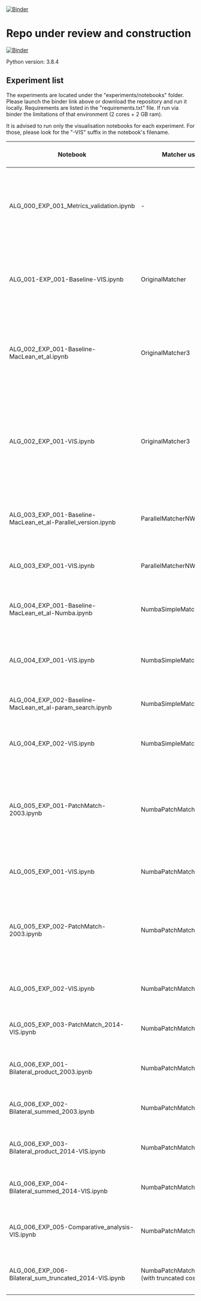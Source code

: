 [![Binder](https://mybinder.org/badge_logo.svg)](https://mybinder.org/v2/gh/regorigregory/FYP_PUBLIC.git/master)
#  Repo under review and construction 
[![Binder](https://mybinder.org/badge_logo.svg)](https://mybinder.org/v2/gh/regorigregory/FYP_PUBLIC.git/master)


Python version: 3.8.4

## Experiment list
 The experiments are located under the "experiments/notebooks" folder. Please launch the binder link above or download the repository and run it locally.
Requirements are listed in the "requirements.txt" file. If run via binder the limitations of that environment (2 cores + 2 GB ram).

 It is advised to run only the visualisation notebooks for each experiment. For those, please look for the "-VIS" suffix in the notebook's filename.

| Notebook | Matcher used | Dataset | Experiment discussion | Contents | Direct binder link |
| ----------- | -------- |  ----------- | --- |  ---------------------------- | --- |
| ALG_000_EXP_001_Metrics_validation.ipynb | - | Middlebury 2003 | Yes | Unit tests run, then local implementation of Middlebury metrics implementation is cross-checked with published results. | [![Binder](https://mybinder.org/badge_logo.svg)](https://mybinder.org/v2/gh/regorigregory/FYP_PUBLIC/master?filepath=%2Fexperiments%2Fnotebooks%2FALG_000_EXP_001_Metrics_validation.ipynb) |
| ALG_001-EXP_001-Baseline-VIS.ipynb | OriginalMatcher | Middlebury 2003 | Yes | 3 diffferent initialisation methods are tested, produced disparity maps are output at the end of the experiment. | [![Binder](https://mybinder.org/badge_logo.svg)](https://mybinder.org/v2/gh/regorigregory/FYP_PUBLIC/master?filepath=%2Fexperiments%2Fnotebooks%2FALG_001-EXP_001-Baseline-VIS.ipynb) |
| ALG_002_EXP_001-Baseline-MacLean_et_al.ipynb | OriginalMatcher3 | Middlebury 2003 | No | Implementing disparity constraints for runtime improvements proposed by MacLean, W. J., Sabihuddin, S. and Islam, J. (2010). | [![Binder](https://mybinder.org/badge_logo.svg)](https://mybinder.org/v2/gh/regorigregory/FYP_PUBLIC/master?filepath=%2Fexperiments%2Fnotebooks%2FALG_002_EXP_001-Baseline-MacLean_et_al.ipynb) |
| ALG_002_EXP_001-VIS.ipynb | OriginalMatcher3 | Middlebury 2003 | Yes | Runtime and error comparision with baseline, histograms, "hit n miss" errors, 3d visualisation of disparities with intensity values back projected as their surface. | [![Binder](https://mybinder.org/badge_logo.svg)](https://mybinder.org/v2/gh/regorigregory/FYP_PUBLIC/master?filepath=%2Fexperiments%2Fnotebooks%2FALG_002_EXP_001-VIS.ipynb) |
| ALG_003_EXP_001-Baseline-MacLean_et_al-Parallel_version.ipynb | ParallelMatcherNWMacLean | Middlebury 2003 | No | Scanline-wise parallelisation of the pipeline in python. Disparity outputs displayed. | [![Binder](https://mybinder.org/badge_logo.svg)](https://mybinder.org/v2/gh/regorigregory/FYP_PUBLIC/master?filepath=%2Fexperiments%2Fnotebooks%2FALG_003_EXP_001-Baseline-MacLean_et_al-Parallel_version.ipynb) |
| ALG_003_EXP_001-VIS.ipynb | ParallelMatcherNWMacLean | Middlebury 2003 | Yes | Runtime and error comparision with baseline,  output log file. | [![Binder](https://mybinder.org/badge_logo.svg)](https://mybinder.org/v2/gh/regorigregory/FYP_PUBLIC/master?filepath=%2Fexperiments%2Fnotebooks%2FALG_003_EXP_001-VIS.ipynb) |
| ALG_004_EXP_001-Baseline-MacLean_et_al-Numba.ipynb | NumbaSimpleMatcher | Middlebury 2003 | No | Converting the pipeline to Numba. Disparity outputs displayed. | [![Binder](https://mybinder.org/badge_logo.svg)](https://mybinder.org/v2/gh/regorigregory/FYP_PUBLIC/master?filepath=%2Fexperiments%2Fnotebooks%2FALG_004_EXP_001-Baseline-MacLean_et_al-Numba.ipynb) |
| ALG_004_EXP_001-VIS.ipynb | NumbaSimpleMatcher | Middlebury 2003 | Yes | Runtime and error comparision with baseline, parallel baseline, output log file. | [![Binder](https://mybinder.org/badge_logo.svg)](https://mybinder.org/v2/gh/regorigregory/FYP_PUBLIC/master?filepath=%2Fexperiments%2Fnotebooks%2FALG_004_EXP_001-VIS.ipynb) |
| ALG_004_EXP_002-Baseline-MacLean_et_al-param_search.ipynb | NumbaSimpleMatcher | Middlebury 2003 | No | Running the pipeline with a range of match values (1-60). | [![Binder](https://mybinder.org/badge_logo.svg)](https://mybinder.org/v2/gh/regorigregory/FYP_PUBLIC/master?filepath=%2Fexperiments%2Fnotebooks%2FALG_004_EXP_002-Baseline-MacLean_et_al-param_search.ipynb) |
| ALG_004_EXP_002-VIS.ipynb | NumbaSimpleMatcher | Middlebury 2003 | Yes | Interactive visual experiment analysis using plotly.Tabular output. | [![Binder](https://mybinder.org/badge_logo.svg)](https://mybinder.org/v2/gh/regorigregory/FYP_PUBLIC/master?filepath=%2Fexperiments%2Fnotebooks%2FALG_004_EXP_002-VIS.ipynb) |
| ALG_005_EXP_001-PatchMatch-2003.ipynb | NumbaPatchMatcher | Middlebury 2003 | No | Implementing constant-weight cost aggregation into the pipeline. A set of window sizes are tested. Tabular output of logged results. | [![Binder](https://mybinder.org/badge_logo.svg)](https://mybinder.org/v2/gh/regorigregory/FYP_PUBLIC/master?filepath=%2Fexperiments%2Fnotebooks%2FALG_005_EXP_001-PatchMatch-2003.ipynb) |
| ALG_005_EXP_001-VIS.ipynb | NumbaPatchMatcher | Middlebury 2003 | Yes | Interactive visual experiment analysis using plotly. | [![Binder](https://mybinder.org/badge_logo.svg)](https://mybinder.org/v2/gh/regorigregory/FYP_PUBLIC/master?filepath=%2Fexperiments%2Fnotebooks%2FALG_005_EXP_001-VIS.ipynb) |
| ALG_005_EXP_002-PatchMatch-2003.ipynb | NumbaPatchMatcher | Middlebury 2003 | No | Testing a set of support windows, used edge detectors and gaussian weights. Weights dipslayed, results are in tabular format. | [![Binder](https://mybinder.org/badge_logo.svg)](https://mybinder.org/v2/gh/regorigregory/FYP_PUBLIC/master?filepath=%2Fexperiments%2Fnotebooks%2FALG_005_EXP_002-PatchMatch-2003.ipynb) |
| ALG_005_EXP_002-VIS.ipynb | NumbaPatchMatcher | Middlebury 2003 | Yes | Interactive visual experiment analysis using plotly. | [![Binder](https://mybinder.org/badge_logo.svg)](https://mybinder.org/v2/gh/regorigregory/FYP_PUBLIC/master?filepath=%2Fexperiments%2Fnotebooks%2FALG_005_EXP_002-VIS.ipynb) |
| ALG_005_EXP_003-PatchMatch_2014-VIS.ipynb | NumbaPatchMatcher | Middlebury 2014 | Yes | Interactive visual experiment analysis using plotly. | [![Binder](https://mybinder.org/badge_logo.svg)](https://mybinder.org/v2/gh/regorigregory/FYP_PUBLIC/master?filepath=%2Fexperiments%2Fnotebooks%2FALG_005_EXP_003-PatchMatch_2014-VIS.ipynb) |
| ALG_006_EXP_001-Bilateral_product_2003.ipynb | NumbaPatchMatcher | Middlebury 2003 | No | Interactive visual experiment analysis using plotly. | [![Binder](https://mybinder.org/badge_logo.svg)](https://mybinder.org/v2/gh/regorigregory/FYP_PUBLIC/master?filepath=%2Fexperiments%2Fnotebooks%2FALG_006_EXP_001-Bilateral_product_2003.ipynb) |
| ALG_006_EXP_002-Bilateral_summed_2003.ipynb | NumbaPatchMatcherBilateral | Middlebury 2003 | No | Interactive visual experiment analysis using plotly. | [![Binder](https://mybinder.org/badge_logo.svg)](https://mybinder.org/v2/gh/regorigregory/FYP_PUBLIC/master?filepath=%2Fexperiments%2Fnotebooks%2FALG_006_EXP_002-Bilateral_summed_2003.ipynb) |
| ALG_006_EXP_003-Bilateral_product_2014-VIS.ipynb | NumbaPatchMatcherBilateral | Middlebury 2014 | No | Interactive visual experiment analysis using plotly. | [![Binder](https://mybinder.org/badge_logo.svg)](https://mybinder.org/v2/gh/regorigregory/FYP_PUBLIC/master?filepath=%2Fexperiments%2Fnotebooks%2FALG_006_EXP_003-Bilateral_product_2014-VIS.ipynb) |
| ALG_006_EXP_004-Bilateral_summed_2014-VIS.ipynb | NumbaPatchMatcherBilateral | Middlebury 2014 | No | Interactive visual experiment analysis using plotly. | [![Binder](https://mybinder.org/badge_logo.svg)](https://mybinder.org/v2/gh/regorigregory/FYP_PUBLIC/master?filepath=%2Fexperiments%2Fnotebooks%2FALG_006_EXP_004-Bilateral_summed_2014-VIS.ipynb) |
| ALG_006_EXP_005-Comparative_analysis-VIS.ipynb | NumbaPatchMatcherBilateral | Middlebury 2014 | Yes | Comparative interactive visual experiment analysis using plotly. | [![Binder](https://mybinder.org/badge_logo.svg)](https://mybinder.org/v2/gh/regorigregory/FYP_PUBLIC/master?filepath=%2Fexperiments%2Fnotebooks%2FALG_006_EXP_005-Comparative_analysis-VIS.ipynb) |
| ALG_006_EXP_006-Bilateral_sum_truncated_2014-VIS.ipynb | NumbaPatchMatcherBilateral (with truncated cost) | Middlebury 2014 | No | Interactive visual experiment analysis using plotly. | [![Binder](https://mybinder.org/badge_logo.svg)](https://mybinder.org/v2/gh/regorigregory/FYP_PUBLIC/master?filepath=%2Fexperiments%2Fnotebooks%2FALG_006_EXP_006-Bilateral_sum_truncated_2014-VIS.ipynb) |


